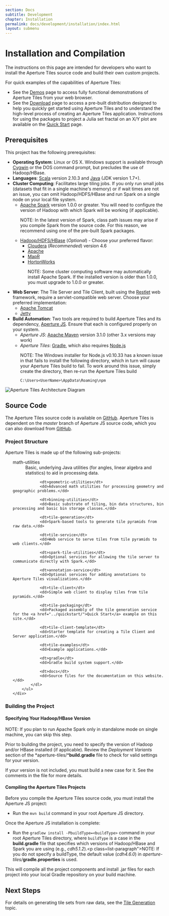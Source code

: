 ```yaml
---
section: Docs
subtitle: Development
chapter: Installation
permalink: docs/development/installation/index.html
layout: submenu
---
```


Installation and Compilation
============================

The instructions on this page are intended for developers who want to install the Aperture Tiles source code and build their own custom projects.

For quick examples of the capabilities of Aperture Tiles:

- See the [Demos](../../../demos/) page to access fully functional demonstrations of Aperture Tiles from your web browser.
- See the [Download](../../../download) page to access a pre-built distribution designed to help you quickly get started using Aperture Tiles and to understand the high-level process of creating an Aperture Tiles application. Instructions for using the packages to project a Julia set fractal on an X/Y plot are available on the [Quick Start](../quickstart) page. 

## <a name="prerequisites"></a> Prerequisites ##

This project has the following prerequisites:

- **Operating System**: Linux or OS X. Windows support is available through [Cygwin](https://cygwin.com/) or the DOS command prompt, but precludes the use of Hadoop/HBase.
- **Languages**: [Scala](http://www.scala-lang.org/) version 2.10.3 and [Java](http://www.java.com/) (JDK version 1.7+).
- **Cluster Computing**: Facilitates large tiling jobs. If you only run small jobs (datasets that fit in a single machine's memory) or if wait times are not an issue, you can omit Hadoop/HDFS/HBase and run Spark on a single node on your local file system.
	-   [Apache Spark](http://spark.incubator.apache.org/) version 1.0.0 or greater. You will need to configure the version of Hadoop with which Spark will be working (if applicable). <p class="list-paragraph">NOTE: In the latest version of Spark, class path issues may arise if you compile Spark from the source code. For this reason, we recommend using one of the pre-built Spark packages.</p>
	-   [Hadoop/HDFS/HBase](http://hadoop.apache.org/) (*Optional*) - Choose your preferred flavor:
		- [Cloudera](http://www.cloudera.com/content/cloudera/en/products/cdh.html) (*Recommended*) version 4.6 
		- [Apache](http://hadoop.apache.org/docs/r1.2.1/index.html)
		- [MapR](http://www.mapr.com/products/apache-hadoop)
		- [HortonWorks](http://hortonworks.com/)<p class="list-paragraph">NOTE: Some cluster computing software may automatically install Apache Spark. If the installed version is older than 1.0.0, you must upgrade to 1.0.0 or greater.</p>
-  **Web Server**: The Tile Server and Tile Client, built using the [Restlet](http://restlet.org/) web framework, require a servlet-compatible web server. Choose your preferred implementation:
	- [Apache Tomcat](http://tomcat.apache.org/)
	- [Jetty](http://www.eclipse.org/jetty/)
-   **Build Automation**: Two tools are required to build Aperture Tiles and its dependency, [Aperture JS](http://aperturejs.com). Ensure that each is configured properly on your system. 
	- *Aperture JS*: [Apache Maven](http://maven.apache.org/) version 3.1.0 (other 3.x versions may work)
	- *Aperture Tiles*: [Gradle](http://www.gradle.org/), which also requires [Node.js](http://nodejs.org/)<p class="list-paragraph">NOTE: The Windows installer for Node.js v0.10.33 has a known issue in that fails to install the following directory, which in turn will cause your Aperture Tiles build to fail. To work around this issue, simply create the directory, then re-run the Aperture Tiles build</p><p><code>C:\Users\<UserName>\AppData\Roaming\npm</code></p>

<img src="../../../img/architecture.png" class="screenshot" alt="Aperture Tiles Architecture Diagram"/>

## <a name="source-code"></a> Source Code ##

The Aperture Tiles source code is available on [GitHub](https://github.com/oculusinfo/aperture-tiles/tree/master). Aperture Tiles is dependent on the *master* branch of Aperture JS source code, which you can also download from [GitHub](https://github.com/oculusinfo/aperturejs/tree/master).

### <a name="project-structure"></a> Project Structure ###

Aperture Tiles is made up of the following sub-projects:

<div class="details props">
	<div class="innerProps">
		<ul class="methodDetail" id="MethodDetail">
			<dl class="detailList params">
				<dt>math-utilities</dt>
				<dd>Basic, underlying Java utilities (for angles, linear algebra and statistics) to aid in processing data.</dd>
				
				<dt>geometric-utilities</dt>
				<dd>Advanced math utilities for processing geometry and geographic problems.</dd>
				
				<dt>binning-utilities</dt>
				<dd>Basic substrate of tiling, bin data structures, bin processing and basic bin storage classes.</dd>
				
				<dt>tile-generation</dt>
				<dd>Spark-based tools to generate tile pyramids from raw data.</dd>
				
				<dt>tile-service</dt>
				<dd>Web service to serve tiles from tile pyramids to web clients.</dd>
				
				<dt>spark-tile-utilities</dt>
				<dd>Optional services for allowing the tile server to communicate directly with Spark.</dd>
				
				<dt>annotation-service</dt>
				<dd>Optional services for adding annotations to Aperture Tiles visualizations.</dd>
				
				<dt>tile-client</dt>
				<dd>Simple web client to display tiles from tile pyramids.</dd>
				
				<dt>tile-packaging</dt>
				<dd>Packaged assembly of the tile generation service for the <a href="../quickstart/">Quick Start</a> example on this site.</dd>
				
				<dt>tile-client-template</dt>
				<dd>Starter template for creating a Tile Client and Server application.</dd>
				
				<dt>tile-examples</dt>
				<dd>Example applications.</dd>
				
				<dt>gradle</dt>
				<dd>Gradle build system support.</dd>
				
				<dt>docs</dt>
				<dd>Source files for the documentation on this website.</dd>
			</dl>
		</ul>
	</div>
</div>
 
### <a name="building-project"></a> Building the Project ###

#### <a name="hbase-version"></a> Specifying Your Hadoop/HBase Version ####

NOTE: If you plan to run Apache Spark only in standalone mode on single machine, you can skip this step.

Prior to building the project, you need to specify the version of Hadoop and/or HBase installed (if applicable). Review the *Deployment Variants* section of the *aperture-tiles/***build.gradle** file to check for valid settings for your version.

If your version is not included, you must build a new case for it. See the comments in the file for more details.

#### <a name="compiling"></a> Compiling the Aperture Tiles Projects ####

Before you compile the Aperture Tiles source code, you must install the Aperture JS project:

- Run the `mvn build` command in your root Aperture JS directory.

Once the Aperture JS installation is complete:

- Run the `gradlew install -PbuildType=<buildType>` command in your root Aperture Tiles directory, where `buildType` is a case in the **build.gradle** file that specifies which versions of Hadoop/HBase and Spark you are using (e.g., *cdh5.1.2*).<p class=list-paragraph">NOTE: If you do not specify a buildType, the default value (<em>cdh4.6.0</em>) in <em>aperture-tiles/</em><strong>gradle.properties</strong> is used.</p>

This will compile all the project components and install .jar files for each project into your local Gradle repository on your build machine.

## <a name="next-steps"></a> Next Steps ##

For details on generating tile sets from raw data, see the [Tile Generation](../generation) topic.